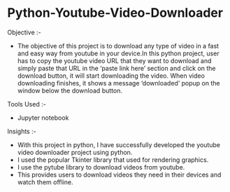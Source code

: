 # Python-Youtube-Video-Downloader

 Objective :-
- The objective of this project is to download any type of video in a fast and easy way from youtube in your device.In this python project, user has to copy the youtube video URL that they want to download and simply paste that URL in the ‘paste link here’ section and click on the download button, it will start downloading the video. When video downloading finishes, it shows a message ‘downloaded’ popup on the window below the download button.

 Tools Used :-
- Jupyter notebook

 Insights :-

- With this project in python, I have successfully developed the youtube video downloader project using python.
- I used the popular Tkinter library that used for rendering graphics.
- I use the pytube library to download videos from youtube.
- This provides users to download videos they need in their devices and watch them offline.
